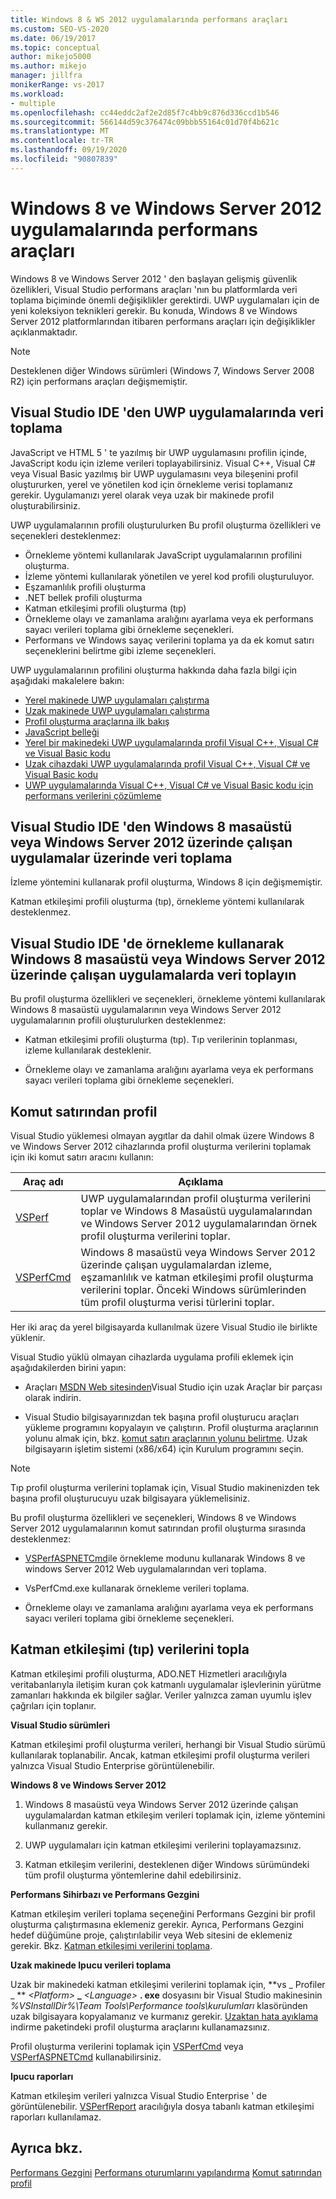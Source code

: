 ```yaml
---
title: Windows 8 & WS 2012 uygulamalarında performans araçları
ms.custom: SEO-VS-2020
ms.date: 06/19/2017
ms.topic: conceptual
author: mikejo5000
ms.author: mikejo
manager: jillfra
monikerRange: vs-2017
ms.workload:
- multiple
ms.openlocfilehash: cc44eddc2af2e2d85f7c4bb9c876d336ccd1b546
ms.sourcegitcommit: 566144d59c376474c09bbb55164c01d70f4b621c
ms.translationtype: MT
ms.contentlocale: tr-TR
ms.lasthandoff: 09/19/2020
ms.locfileid: "90807839"
---
```

# <a name="performance-tools-on-windows-8-and-windows-server-2012-applications"></a>Windows 8 ve Windows Server 2012 uygulamalarında performans araçları

Windows 8 ve Windows Server 2012 ' den başlayan gelişmiş güvenlik özellikleri, Visual Studio performans araçları 'nın bu platformlarda veri toplama biçiminde önemli değişiklikler gerektirdi. UWP uygulamaları için de yeni koleksiyon teknikleri gerekir. Bu konuda, Windows 8 ve Windows Server 2012 platformlarından itibaren performans araçları için değişiklikler açıklanmaktadır.

> [!NOTE]
> Desteklenen diğer Windows sürümleri (Windows 7, Windows Server 2008 R2) için performans araçları değişmemiştir.

## <a name="collect-data-on-uwp-apps-from-the-visual-studio-ide"></a>Visual Studio IDE 'den UWP uygulamalarında veri toplama

JavaScript ve HTML 5 ' te yazılmış bir UWP uygulamasını profilin içinde, JavaScript kodu için izleme verileri toplayabilirsiniz. Visual C++, Visual C# veya Visual Basic yazılmış bir UWP uygulamasını veya bileşenini profil oluştururken, yerel ve yönetilen kod için örnekleme verisi toplamanız gerekir. Uygulamanızı yerel olarak veya uzak bir makinede profil oluşturabilirsiniz.

UWP uygulamalarının profili oluşturulurken Bu profil oluşturma özellikleri ve seçenekleri desteklenmez:

- Örnekleme yöntemi kullanılarak JavaScript uygulamalarının profilini oluşturma.
- İzleme yöntemi kullanılarak yönetilen ve yerel kod profili oluşturuluyor.
- Eşzamanlılık profili oluşturma
- .NET bellek profili oluşturma
- Katman etkileşimi profili oluşturma (tıp)
- Örnekleme olayı ve zamanlama aralığını ayarlama veya ek performans sayacı verileri toplama gibi örnekleme seçenekleri.
- Performans ve Windows sayaç verilerini toplama ya da ek komut satırı seçeneklerini belirtme gibi izleme seçenekleri.

UWP uygulamalarının profilini oluşturma hakkında daha fazla bilgi için aşağıdaki makalelere bakın:

- [Yerel makinede UWP uygulamaları çalıştırma](../debugger/start-a-debugging-session-for-a-store-app-in-visual-studio-vb-csharp-cpp-and-xaml.md)
- [Uzak makinede UWP uygulamaları çalıştırma](../debugger/run-windows-store-apps-on-a-remote-machine.md)
- [Profil oluşturma araçlarına ilk bakış](profiling-feature-tour.md)
- [JavaScript belleği](../profiling/javascript-memory.md)
- [Yerel bir makinedeki UWP uygulamalarında profil Visual C++, Visual C# ve Visual Basic kodu](/previous-versions/hh696631(v=vs.140))
- [Uzak cihazdaki UWP uygulamalarında profil Visual C++, Visual C# ve Visual Basic kodu](/previous-versions/hh972878(v=vs.140))
- [UWP uygulamalarında Visual C++, Visual C# ve Visual Basic kodu için performans verilerini çözümleme](/previous-versions/hh780914(v=vs.140))

## <a name="collect-data-on-apps-running-on-the-windows-8-desktop-or-on-windows-server-2012-from-the-visual-studio-ide"></a>Visual Studio IDE 'den Windows 8 masaüstü veya Windows Server 2012 üzerinde çalışan uygulamalar üzerinde veri toplama

İzleme yöntemini kullanarak profil oluşturma, Windows 8 için değişmemiştir.

Katman etkileşimi profili oluşturma (tıp), örnekleme yöntemi kullanılarak desteklenmez.

## <a name="collect-data-on-apps-running-on-the-windows-8-desktop-or-on-windows-server-2012-by-using-sampling-from-the-visual-studio-ide"></a>Visual Studio IDE 'de örnekleme kullanarak Windows 8 masaüstü veya Windows Server 2012 üzerinde çalışan uygulamalarda veri toplayın

Bu profil oluşturma özellikleri ve seçenekleri, örnekleme yöntemi kullanılarak Windows 8 masaüstü uygulamalarının veya Windows Server 2012 uygulamalarının profili oluşturulurken desteklenmez:

- Katman etkileşimi profili oluşturma (tıp). Tıp verilerinin toplanması, izleme kullanılarak desteklenir.

- Örnekleme olayı ve zamanlama aralığını ayarlama veya ek performans sayacı verileri toplama gibi örnekleme seçenekleri.

## <a name="profile-from-the-command-line"></a>Komut satırından profil

Visual Studio yüklemesi olmayan aygıtlar da dahil olmak üzere Windows 8 ve Windows Server 2012 cihazlarında profil oluşturma verilerini toplamak için iki komut satırı aracını kullanın:

|Araç adı|Açıklama|
|---------------|-----------------|
|[VSPerf](../profiling/vsperf.md)|UWP uygulamalarından profil oluşturma verilerini toplar ve Windows 8 Masaüstü uygulamalarından ve Windows Server 2012 uygulamalarından örnek profil oluşturma verilerini toplar.|
|[VSPerfCmd](../profiling/vsperfcmd.md)|Windows 8 masaüstü veya Windows Server 2012 üzerinde çalışan uygulamalardan izleme, eşzamanlılık ve katman etkileşimi profil oluşturma verilerini toplar. Önceki Windows sürümlerinden tüm profil oluşturma verisi türlerini toplar.|

Her iki araç da yerel bilgisayarda kullanılmak üzere Visual Studio ile birlikte yüklenir.

Visual Studio yüklü olmayan cihazlarda uygulama profili eklemek için aşağıdakilerden birini yapın:

- Araçları [MSDN Web sitesinden](https://visualstudio.microsoft.com/#downloads+d-additional-software)Visual Studio için uzak Araçlar bir parçası olarak indirin.

- Visual Studio bilgisayarınızdan tek başına profil oluşturucu araçları yükleme programını kopyalayın ve çalıştırın. Profil oluşturma araçlarının yolunu almak için, bkz. [komut satırı araçlarının yolunu belirtme](../profiling/specifying-the-path-to-profiling-tools-command-line-tools.md). Uzak bilgisayarın işletim sistemi (x86/x64) için Kurulum programını seçin.

> [!NOTE]
> Tıp profil oluşturma verilerini toplamak için, Visual Studio makinenizden tek başına profil oluşturucuyu uzak bilgisayara yüklemelisiniz.

Bu profil oluşturma özellikleri ve seçenekleri, Windows 8 ve Windows Server 2012 uygulamalarının komut satırından profil oluşturma sırasında desteklenmez:

- [VSPerfASPNETCmd](../profiling/vsperfaspnetcmd.md)ile örnekleme modunu kullanarak Windows 8 ve windows Server 2012 Web uygulamalarından veri toplama.

- VsPerfCmd.exe kullanarak örnekleme verileri toplama.

- Örnekleme olayı ve zamanlama aralığını ayarlama veya ek performans sayacı verileri toplama gibi örnekleme seçenekleri.

## <a name="collect-tier-interaction-tip-data"></a>Katman etkileşimi (tıp) verilerini topla

Katman etkileşimi profili oluşturma, ADO.NET Hizmetleri aracılığıyla veritabanlarıyla iletişim kuran çok katmanlı uygulamalar işlevlerinin yürütme zamanları hakkında ek bilgiler sağlar. Veriler yalnızca zaman uyumlu işlev çağrıları için toplanır.

**Visual Studio sürümleri**

Katman etkileşimi profil oluşturma verileri, herhangi bir Visual Studio sürümü kullanılarak toplanabilir. Ancak, katman etkileşimi profil oluşturma verileri yalnızca Visual Studio Enterprise görüntülenebilir.

**Windows 8 ve Windows Server 2012**

1. Windows 8 masaüstü veya Windows Server 2012 üzerinde çalışan uygulamalardan katman etkileşim verileri toplamak için, izleme yöntemini kullanmanız gerekir.

2. UWP uygulamaları için katman etkileşimi verilerini toplayamazsınız.

3. Katman etkileşim verilerini, desteklenen diğer Windows sürümündeki tüm profil oluşturma yöntemlerine dahil edebilirsiniz.

**Performans Sihirbazı ve Performans Gezgini**

Katman etkileşim verileri toplama seçeneğini Performans Gezgini bir profil oluşturma çalıştırmasına eklemeniz gerekir. Ayrıca, Performans Gezgini hedef düğümüne proje, çalıştırılabilir veya Web sitesini de eklemeniz gerekir. Bkz. [Katman etkileşimi verilerini toplama](../profiling/collecting-tier-interaction-data.md).

**Uzak makinede Ipucu verileri toplama**

Uzak bir makinedeki katman etkileşimi verilerini toplamak için, **vs \_ Profiler \_ ** _\<Platform>_ **\_** _\<Language>_ **. exe** dosyasını bir Visual Studio makinesinin *%VSInstallDir%\Team Tools\Performance tools\kurulumları* klasöründen uzak bilgisayara kopyalamanız ve kurmanız gerekir. [Uzaktan hata ayıklama](../debugger/remote-debugging.md) indirme paketindeki profil oluşturma araçlarını kullanamazsınız.

Profil oluşturma verilerini toplamak için [VSPerfCmd](../profiling/vsperfcmd.md) veya [VSPerfASPNETCmd](../profiling/vsperfaspnetcmd.md) kullanabilirsiniz.

**Ipucu raporları**

Katman etkileşim verileri yalnızca Visual Studio Enterprise ' de görüntülenebilir. [VSPerfReport](../profiling/vsperfreport.md) aracılığıyla dosya tabanlı katman etkileşimi raporları kullanılamaz.

## <a name="see-also"></a>Ayrıca bkz.

[Performans Gezgini](../profiling/performance-explorer.md) 
 [Performans oturumlarını yapılandırma](../profiling/configuring-performance-sessions.md) 
 [Komut satırından profil](../profiling/using-the-profiling-tools-from-the-command-line.md)